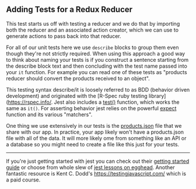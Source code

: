 ## Adding Tests for a Redux Reducer

This test starts us off with testing a reducer and we do that by importing both the reducer and an associated action creator, which we can use to generate actions to pass back into that reducer.

For all of our unit tests here we use `describe` blocks to group them even though they're not strictly required. When using this approach a good way to think about naming your tests is if you construct a sentence starting from the describe block text and then concluding with the test name passed into your `it` function. For example you can read one of these tests as "products reducer should convert the products received to an object".

This testing syntax describe/it is loosely referred to as BDD (behavior driven development) and originated with the [R-Spec ruby testing library](https://rspec.info/. Jest also includes a [test()](https://jestjs.io/docs/api#testname-fn-timeout) function, which works the same as `it()`. For asserting behavior jest relies on the powerful [expect](https://jestjs.io/docs/expect) function and its various "matchers".

One thing we use extensively in our tests is the [products.json](https://github.com/xjamundx/redux-shopping-cart/blob/testing/public/products.json) file that we share with our app. In practice, your app likely won't have a products.json file with all of the data. It will more likely  ome from something like an API or a database so you might need to create a file like this just for your tests.

---

If you're just getting started with jest you can check out their [getting started guide](https://jestjs.io/docs/getting-started) or choose from whole slew of [jest lessons on egghead](https://egghead.io/q/jest). Another fantastic resource is Kent C. Dodd's https://testingjavascript.com/ which is a paid course.


